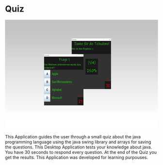 # Quiz

<img src="https://github.com/agul1no/Quiz/blob/master/JavaQuizMockup.png" width="800" height="360" />

This Application guides the user through a small quiz about the java programming language using the java swing library and arrays for saving the questions. This Desktop Application tests your knowledge about java. You have 30 seconds to respond every question. At the end of the Quiz you get the results.
This Application was developed for learning purpouses.
